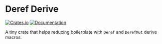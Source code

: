 # Deref Derive
[![Crates.io](https://img.shields.io/crates/v/deref-derive)](https://crates.io/crates/deref-derive)
[![Documentation](https://img.shields.io/docsrs/deref-derive)](https://docs.rs/deref-derive/latest)

A tiny crate that helps reducing boilerplate with `Deref` and `DerefMut` derive macros.
